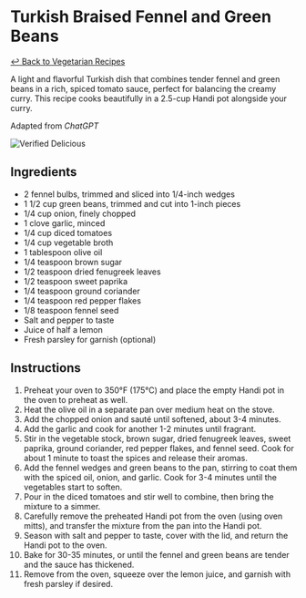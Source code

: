 # Turkish Braised Fennel and Green Beans

[&larrhk; Back to Vegetarian Recipes](./README.md)

A light and flavorful Turkish dish that combines tender fennel and green beans in a rich, spiced tomato sauce, perfect for balancing the creamy curry. This recipe cooks beautifully in a 2.5-cup Handi pot alongside your curry.

Adapted from _ChatGPT_

![Verified Delicious](https://badgen.net/badge/verified/delicious/228B22)

## Ingredients
- 2 fennel bulbs, trimmed and sliced into 1/4-inch wedges
- 1 1/2 cup green beans, trimmed and cut into 1-inch pieces
- 1/4 cup onion, finely chopped
- 1 clove garlic, minced
- 1/4 cup diced tomatoes
- 1/4 cup vegetable broth
- 1 tablespoon olive oil
- 1/4 teaspoon brown sugar
- 1/2 teaspoon dried fenugreek leaves
- 1/2 teaspoon sweet paprika
- 1/4 teaspoon ground coriander
- 1/4 teaspoon red pepper flakes
- 1/8 teaspoon fennel seed
- Salt and pepper to taste
- Juice of half a lemon
- Fresh parsley for garnish (optional)

## Instructions
1. Preheat your oven to 350°F (175°C) and place the empty Handi pot in the oven to preheat as well.
2. Heat the olive oil in a separate pan over medium heat on the stove.
3. Add the chopped onion and sauté until softened, about 3-4 minutes.
4. Add the garlic and cook for another 1-2 minutes until fragrant.
5. Stir in the vegetable stock, brown sugar, dried fenugreek leaves, sweet paprika, ground coriander, red pepper flakes, and fennel seed. Cook for about 1 minute to toast the spices and release their aromas.
6. Add the fennel wedges and green beans to the pan, stirring to coat them with the spiced oil, onion, and garlic. Cook for 3-4 minutes until the vegetables start to soften.
7. Pour in the diced tomatoes and stir well to combine, then bring the mixture to a simmer.
8. Carefully remove the preheated Handi pot from the oven (using oven mitts), and transfer the mixture from the pan into the Handi pot.
9. Season with salt and pepper to taste, cover with the lid, and return the Handi pot to the oven.
10. Bake for 30-35 minutes, or until the fennel and green beans are tender and the sauce has thickened.
11. Remove from the oven, squeeze over the lemon juice, and garnish with fresh parsley if desired.
